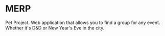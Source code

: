 # MERP
 Pet Project. Web application that allows you to find a group for any event. Whether it's D&D or New Year's Eve in the city.
